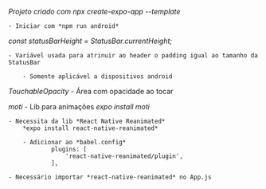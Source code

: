 *Projeto criado com npx create-expo-app --template*

    - Iniciar com *npm run android*

*const statusBarHeight = StatusBar.currentHeight;*

    - Variável usada para atrinuir ao header o padding igual ao tamanho da StatusBar

        - Somente aplicável a dispositivos android

*TouchableOpacity*
    - Área com opacidade ao tocar

*moti*
    - Lib para animações
        *expo install moti*

    - Necessita da lib *React Native Reanimated*
        *expo install react-native-reanimated*

        - Adicionar ao *babel.config*
                plugins: [
                    'react-native-reanimated/plugin',
                ],

    - Necessário importar *react-native-reanimated* no App.js